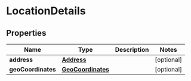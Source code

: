 
# LocationDetails

## Properties
Name | Type | Description | Notes
------------ | ------------- | ------------- | -------------
**address** | [**Address**](Address.md) |  |  [optional]
**geoCoordinates** | [**GeoCoordinates**](GeoCoordinates.md) |  |  [optional]



